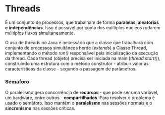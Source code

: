 # Threads

É um conjunto de processos, que trabalham de forma **paralelas, aleatórias e independências**. Isso é possível por conta dos múltiplos núcleos rodarem múltiplos fluxos simultaneamente.

O uso de threads no Java é necessário que a classe que trabalhará com conjunto de processos simultâneos herde (*extends*) a Classe Thread, implementando o método *run()* responsável pela inicialização da execução da thread. Cada thread (objeto) precisa ser iniciada na main (*thread.start()*), construindo uma estrutura com o método construtor - atribuir valor as características da classe - segundo a passagem de parâmetros.

### Semáforo

O paralelismo gera concorrência de **recursos** - que pode ser uma variável, um hardware, entre outros - **compartilhados**. Para resolver o problema é usado o semáforo. Isso mantém o **paralelismo** nas sessões normais e o **sincronismo** nas sessões críticas.
